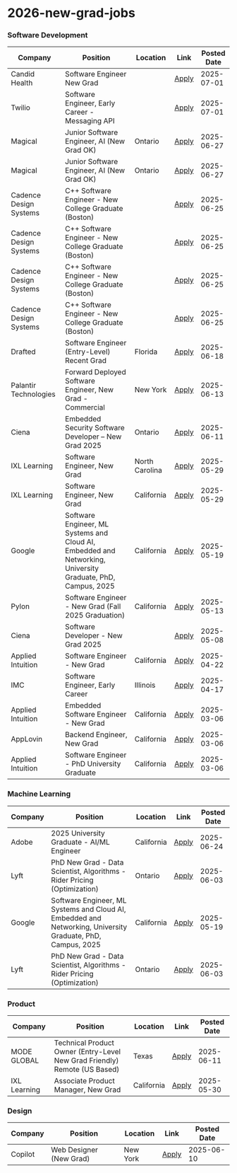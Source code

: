# 2026-new-grad-jobs


### Software Development

| Company | Position | Location | Link | Posted Date |
|---------|----------|----------|------|-------------|
| Candid Health | Software Engineer New Grad |  | [Apply](https://jobs.ashbyhq.com/candidhealth/f0e529c1-b8d8-4add-aaef-23b174053b8b) | 2025-07-01 |
| Twilio | Software Engineer, Early Career - Messaging API |  | [Apply](https://job-boards.greenhouse.io/twilio/jobs/7019464) | 2025-07-01 |
| Magical | Junior Software Engineer, AI (New Grad OK) | Ontario | [Apply](https://jobs.ashbyhq.com/Magical/3cdcb3df-7cd1-4ffc-b213-a8d6835d21f5) | 2025-06-27 |
| Magical | Junior Software Engineer, AI (New Grad OK) | Ontario | [Apply](https://jobs.ashbyhq.com/magical/3cdcb3df-7cd1-4ffc-b213-a8d6835d21f5) | 2025-06-27 |
| Cadence Design Systems | C++ Software Engineer - New College Graduate (Boston) |  | [Apply](https://cadence.wd1.myworkdayjobs.com/Univ_Careers/job/BOSTON-02/C---Software-Engineer---New-College-Graduate--Boston-_R50668-2) | 2025-06-25 |
| Cadence Design Systems | C++ Software Engineer - New College Graduate (Boston) |  | [Apply](https://cadence.wd1.myworkdayjobs.com/Univ_Careers/job/HOME-MA/C---Software-Engineer---New-College-Graduate--Boston-_R50667) | 2025-06-25 |
| Cadence Design Systems | C++ Software Engineer - New College Graduate (Boston) |  | [Apply](https://cadence.wd1.myworkdayjobs.com/External_Careers/job/HOME-MA/C---Software-Engineer---New-College-Graduate--Boston-_R50667-1) | 2025-06-25 |
| Cadence Design Systems | C++ Software Engineer - New College Graduate (Boston) |  | [Apply](https://cadence.wd1.myworkdayjobs.com/External_Careers/job/BOSTON-02/C---Software-Engineer---New-College-Graduate--Boston-_R50668) | 2025-06-25 |
| Drafted | Software Engineer (Entry-Level) Recent Grad | Florida | [Apply](https://jobs.workable.com/view/tNJuim3Zf82iQSEPVJPwXw/remote-software-engineer-(entry-level)-recent-grad-in-miami-at-drafted) | 2025-06-18 |
| Palantir Technologies | Forward Deployed Software Engineer, New Grad - Commercial | New York | [Apply](https://jobs.lever.co/palantir/2e6b0ac8-83e9-4be5-a3aa-cf319f751728) | 2025-06-13 |
| Ciena | Embedded Security Software Developer – New Grad 2025 | Ontario | [Apply](https://ciena.wd5.myworkdayjobs.com/Careers/job/Ottawa/Embedded-Security-Software-Developer---New-Grad-2025_R028250) | 2025-06-11 |
| IXL Learning | Software Engineer, New Grad | North Carolina | [Apply](https://www.ixl.com/company/jobs?gh_jid=8017370002) | 2025-05-29 |
| IXL Learning | Software Engineer, New Grad | California | [Apply](https://www.ixl.com/company/jobs?gh_jid=8017366002) | 2025-05-29 |
| Google | Software Engineer, ML Systems and Cloud AI, Embedded and Networking, University Graduate, PhD, Campus, 2025 | California | [Apply](https://www.google.com/about/careers/applications/jobs/results/116918412440937158) | 2025-05-19 |
| Pylon | Software Engineer - New Grad (Fall 2025 Graduation) | California | [Apply](https://jobs.ashbyhq.com/pylon/6f714dd0-e472-4e70-a749-80493cd29420) | 2025-05-13 |
| Ciena | Software Developer - New Grad 2025 |  | [Apply](https://ciena.wd5.myworkdayjobs.com/Careers/job/Ottawa/Software-Developer---New-Grad-2025_R027904) | 2025-05-08 |
| Applied Intuition | Software Engineer - New Grad | California | [Apply](https://boards.greenhouse.io/appliedintuition/jobs/4420849005?gh_jid=4420849005) | 2025-04-22 |
| IMC | Software Engineer, Early Career | Illinois | [Apply](https://job-boards.eu.greenhouse.io/imc/jobs/4577504101) | 2025-04-17 |
| Applied Intuition | Embedded Software Engineer - New Grad | California | [Apply](https://boards.greenhouse.io/appliedintuition/jobs/4319633005?gh_jid=4319633005) | 2025-03-06 |
| AppLovin | Backend Engineer, New Grad  | California | [Apply](https://boards.greenhouse.io/applovin/jobs/4451556006?gh_jid=4451556006) | 2025-03-06 |
| Applied Intuition | Software Engineer - PhD University Graduate | California | [Apply](https://boards.greenhouse.io/appliedintuition/jobs/4045225005?gh_jid=4045225005) | 2025-03-06 |

### Machine Learning

| Company | Position | Location | Link | Posted Date |
|---------|----------|----------|------|-------------|
| Adobe | 2025 University Graduate - AI/ML Engineer | California | [Apply](https://jobright.ai/jobs/info/685a046628f210c3e1fc30f5) | 2025-06-24 |
| Lyft | PhD New Grad - Data Scientist, Algorithms - Rider Pricing (Optimization) | Ontario | [Apply](https://app.careerpuck.com/job-board/lyft/job/8022124002?gh_jid=8022124002) | 2025-06-03 |
| Google | Software Engineer, ML Systems and Cloud AI, Embedded and Networking, University Graduate, PhD, Campus, 2025 | California | [Apply](https://www.google.com/about/careers/applications/jobs/results/116918412440937158) | 2025-05-19 |
| Lyft | PhD New Grad - Data Scientist, Algorithms - Rider Pricing (Optimization) | Ontario | [Apply](https://app.careerpuck.com/job-board/lyft/job/8022124002?gh_jid=8022124002) | 2025-06-03 |

### Product

| Company | Position | Location | Link | Posted Date |
|---------|----------|----------|------|-------------|
| MODE GLOBAL | Technical Product Owner (Entry-Level  New Grad Friendly) Remote (US Based) | Texas | [Apply](https://www.paycomonline.net/v4/ats/web.php/jobs/ViewJobDetails?job=156602&clientkey=867647112A1D2A83553489B3FC7E03DC) | 2025-06-11 |
| IXL Learning | Associate Product Manager, New Grad | California | [Apply](https://www.ixl.com/company/jobs?gh_jid=8018321002) | 2025-05-30 |

### Design

| Company | Position | Location | Link | Posted Date |
|---------|----------|----------|------|-------------|
| Copilot | Web Designer (New Grad) | New York | [Apply](https://jobs.ashbyhq.com/copilot/cc0f24ce-5a68-48a2-9003-e04ec2ad4463) | 2025-06-10 |

